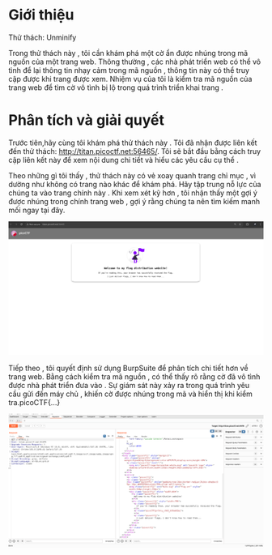# Giới thiệu 
Thử thách: Unminify<br>

Trong thử thách này , tôi cần khám phá một cờ ẩn được nhúng trong mã nguồn của một trang web. Thông thường , các nhà phát triển web có thể vô tình để lại thông tin nhạy cảm trong mã nguồn , thông tin này có thể truy cập được khi trang được xem. Nhiệm vụ của tôi là kiểm tra mã nguồn của trang web để tìm cờ vô tình bị lộ trong quá trình triển khai trang .
# Phân tích và giải quyết
Trước tiên,hãy cùng tôi khám phá thử thách này . Tôi đã nhận được liên kết đến thử thách: http://titan.picoctf.net:56465/. Tôi sẽ bắt đầu bằng cách truy cập liên kết này để xem nội dung chi tiết và hiểu các yêu cầu cụ thể .

Theo những gì tôi thấy , thử thách này có vẻ xoay quanh trang chỉ mục , vì dường như không có trang nào khác để khám phá. Hãy tập trung nỗ lực của chúng ta vào trang chính này . Khi xem xét kỹ hơn , tôi nhận thấy một gợi ý được nhúng trong chính trang web , gợi ý rằng chúng ta nên tìm kiếm manh mối ngay tại đây.<br>
                                                                                                                 
![Alt Text](img/hinh4.png)

Tiếp theo , tôi quyết định sử dụng BurpSuite để phân tích chi tiết hơn về trang web. Bằng cách kiểm tra mã nguồn , có thể thấy rõ rằng cờ đã vô tình được nhà phát triển đưa vào . Sự giám sát này xảy ra trong quá trình yêu cầu gửi đến máy chủ , khiến cờ được nhúng trong mã và hiển thị khi kiểm tra.picoCTF{...}<br>

![Alt Text](img/hinh5.png)
